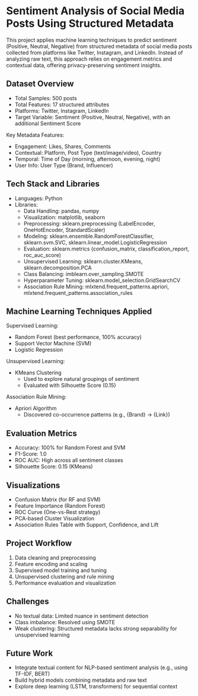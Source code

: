 # Sentiment Analysis of Social Media Posts Using Structured Metadata

This project applies machine learning techniques to predict sentiment (Positive, Neutral, Negative) from structured metadata of social media posts collected from platforms like Twitter, Instagram, and LinkedIn. Instead of analyzing raw text, this approach relies on engagement metrics and contextual data, offering privacy-preserving sentiment insights.

## Dataset Overview

- Total Samples: 500 posts  
- Total Features: 17 structured attributes  
- Platforms: Twitter, Instagram, LinkedIn  
- Target Variable: Sentiment (Positive, Neutral, Negative), with an additional Sentiment Score  

Key Metadata Features:
- Engagement: Likes, Shares, Comments  
- Contextual: Platform, Post Type (text/image/video), Country  
- Temporal: Time of Day (morning, afternoon, evening, night)  
- User Info: User Type (Brand, Influencer)  

## Tech Stack and Libraries

- Languages: Python  
- Libraries:  
  - Data Handling: pandas, numpy  
  - Visualization: matplotlib, seaborn  
  - Preprocessing: sklearn.preprocessing (LabelEncoder, OneHotEncoder, StandardScaler)  
  - Modeling: sklearn.ensemble.RandomForestClassifier, sklearn.svm.SVC, sklearn.linear_model.LogisticRegression  
  - Evaluation: sklearn.metrics (confusion_matrix, classification_report, roc_auc_score)  
  - Unsupervised Learning: sklearn.cluster.KMeans, sklearn.decomposition.PCA  
  - Class Balancing: imblearn.over_sampling.SMOTE  
  - Hyperparameter Tuning: sklearn.model_selection.GridSearchCV  
  - Association Rule Mining: mlxtend.frequent_patterns.apriori, mlxtend.frequent_patterns.association_rules  

## Machine Learning Techniques Applied

Supervised Learning:
- Random Forest (best performance, 100% accuracy)
- Support Vector Machine (SVM)
- Logistic Regression

Unsupervised Learning:
- KMeans Clustering
  - Used to explore natural groupings of sentiment
  - Evaluated with Silhouette Score (0.15)

Association Rule Mining:
- Apriori Algorithm
  - Discovered co-occurrence patterns (e.g., {Brand} → {Link})

## Evaluation Metrics

- Accuracy: 100% for Random Forest and SVM  
- F1-Score: 1.0  
- ROC AUC: High across all sentiment classes  
- Silhouette Score: 0.15 (KMeans)  

## Visualizations

- Confusion Matrix (for RF and SVM)  
- Feature Importance (Random Forest)  
- ROC Curve (One-vs-Rest strategy)  
- PCA-based Cluster Visualization  
- Association Rules Table with Support, Confidence, and Lift  

## Project Workflow

1. Data cleaning and preprocessing  
2. Feature encoding and scaling  
3. Supervised model training and tuning  
4. Unsupervised clustering and rule mining  
5. Performance evaluation and visualization  

## Challenges

- No textual data: Limited nuance in sentiment detection  
- Class imbalance: Resolved using SMOTE  
- Weak clustering: Structured metadata lacks strong separability for unsupervised learning  

## Future Work

- Integrate textual content for NLP-based sentiment analysis (e.g., using TF-IDF, BERT)  
- Build hybrid models combining metadata and raw text  
- Explore deep learning (LSTM, transformers) for sequential context  

